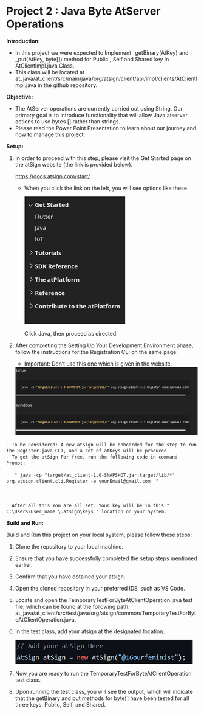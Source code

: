 <h1> Project 2 : Java Byte AtServer Operations</h1>

**Introduction:**

  -	In this project we were expected to Implement _getBinary(AtKey) and _put(AtKey, byte[]) method for Public , Self and Shared key in AtClientImpl.java Class.
  -	This class will be located at at_java/at_client/src/main/java/org/atsign/client/api/impl/clients/AtClientImpl.java in the github repository.
  
  
**Objective:**

  -	The AtServer operations are currently carried out using String. Our primary goal is to introduce functionality that will allow Java atserver actions to use bytes [] rather     than strings.
  -	 Please read the Power Point Presentation to learn about our journey and how to manage this project.

  
  
**Setup:**

1.	 In order to proceed with this step, please visit the Get Started page on the atSign website (the link is provided below).

     https://docs.atsign.com/start/

     - When you click the link on the left, you will see options like these
     
       <img src="Options.png">
       
       Click Java, then proceed as directed.

2.	 After completing the Setting Up Your Development Environment phase, follow the instructions for the Registration CLI on the same page. 

     - Important: Don’t use this one which is given in the website.

      <img src="Register Code.png">

    - To be Considered: A new atSign will be onboarded for the step to run the Register.java CLI, and a set of.atKeys will be produced. 
    - To get the atSign For free, run the following code in command Prompt:

       " java -cp "target/at_client-1.0-SNAPSHOT.jar;target/lib/*" org.atsign.client.cli.Register -e yourEmail@gmail.com  "              



      After all this You are all set. Your key will be in this " C:\Users\User_name \.atsign\keys " location on your System.


**Build and Run:**

Build and Run this project on your local system, please follow these steps:
  1.  Clone the repository to your local machine.
  2.  Ensure that you have successfully completed the setup steps mentioned earlier.
  3.  Confirm that you have obtained your atsign.
  4.  Open the cloned repository in your preferred IDE, such as VS Code.
  5.  Locate and open the TemporaryTestForByteAtClientOperation.java test file, which can be found at the following path:                             at_java/at_client/src/test/java/org/atsign/common/TemporaryTestForByteAtClientOperation.java.
  6.  In the test class, add your atsign at the designated location.
         
      <img src="Add atSign.png">
  7.  Now you are ready to run the TemporaryTestForByteAtClientOperation test class.
  8.  Upon running the test class, you will see the output, which will indicate that the getBinary and put methods for byte[] have been tested for all three keys: Public, Self, and Shared.
